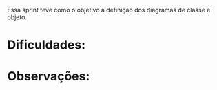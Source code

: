 Essa sprint teve como o objetivo a definição dos diagramas de classe e objeto.

# Dificuldades:

# Observações:

